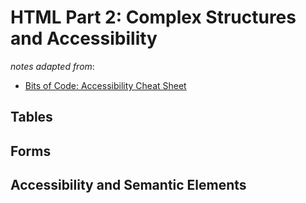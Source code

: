 # HTML Part 2: Complex Structures and Accessibility

_notes adapted from_:
- [Bits of Code: Accessibility Cheat Sheet](https://bitsofco.de/the-accessibility-cheatsheet/)

## Tables



## Forms

## Accessibility and Semantic Elements

